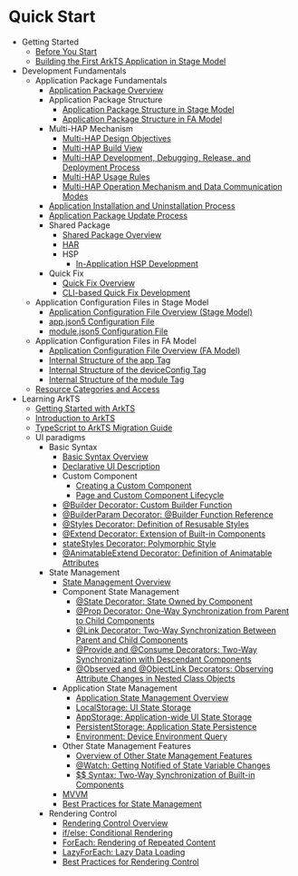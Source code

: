# Quick Start

- Getting Started
  - [Before You Start](start-overview.md)
  - [Building the First ArkTS Application in Stage Model](start-with-ets-stage.md)
- Development Fundamentals
  - Application Package Fundamentals
    - [Application Package Overview](application-package-overview.md)
    - Application Package Structure
      - [Application Package Structure in Stage Model](application-package-structure-stage.md)
      - [Application Package Structure in FA Model](application-package-structure-fa.md)
    - Multi-HAP Mechanism
      - [Multi-HAP Design Objectives](multi-hap-objective.md)
      - [Multi-HAP Build View](multi-hap-build-view.md)
      - [Multi-HAP Development, Debugging, Release, and Deployment Process](multi-hap-release-deployment.md)
      - [Multi-HAP Usage Rules](multi-hap-rules.md)
      - [Multi-HAP Operation Mechanism and Data Communication Modes](multi-hap-principles.md)
    - [Application Installation and Uninstallation Process](application-package-install-uninstall.md)
    - [Application Package Update Process](application-package-update.md)
    - Shared Package
      - [Shared Package Overview](shared-guide.md)
      - [HAR](har-package.md)
      - HSP
        - [In-Application HSP Development](in-app-hsp.md)
    - Quick Fix
      - [Quick Fix Overview](quickfix-principles.md)
      - [CLI-based Quick Fix Development](quickfix-debug.md)
  - Application Configuration Files in Stage Model
    - [Application Configuration File Overview (Stage Model)](application-configuration-file-overview-stage.md)
    - [app.json5 Configuration File](app-configuration-file.md)
    - [module.json5 Configuration File](module-configuration-file.md)
  - Application Configuration Files in FA Model
    - [Application Configuration File Overview (FA Model)](application-configuration-file-overview-fa.md)
    - [Internal Structure of the app Tag](app-structure.md)
    - [Internal Structure of the deviceConfig Tag](deviceconfig-structure.md)
    - [Internal Structure of the module Tag](module-structure.md)
  - [Resource Categories and Access](resource-categories-and-access.md)
- Learning ArkTS
  - [Getting Started with ArkTS](arkts-get-started.md)
  - [Introduction to ArkTS](introduction-to-arkts.md)
  - [TypeScript to ArkTS Migration Guide](typescript-to-arkts-migration-guide.md)
  - UI paradigms
    - Basic Syntax
      - [Basic Syntax Overview](arkts-basic-syntax-overview.md)
      - [Declarative UI Description](arkts-declarative-ui-description.md)
      - Custom Component
        - [Creating a Custom Component](arkts-create-custom-components.md)
        - [Page and Custom Component Lifecycle](arkts-page-custom-components-lifecycle.md)
      - [\@Builder Decorator: Custom Builder Function](arkts-builder.md)
      - [\@BuilderParam Decorator: @Builder Function Reference](arkts-builderparam.md)
      - [\@Styles Decorator: Definition of Resusable Styles](arkts-style.md)
      - [\@Extend Decorator: Extension of Built-in Components](arkts-extend.md)
      - [stateStyles Decorator: Polymorphic Style](arkts-statestyles.md)
      - [\@AnimatableExtend Decorator: Definition of Animatable Attributes](arkts-animatable-extend.md)
    - State Management
      - [State Management Overview](arkts-state-management-overview.md)
      - Component State Management
        - [\@State Decorator: State Owned by Component](arkts-state.md)
        - [\@Prop Decorator: One-Way Synchronization from Parent to Child Components](arkts-prop.md)
        - [\@Link Decorator: Two-Way Synchronization Between Parent and Child Components](arkts-link.md)
        - [\@Provide and \@Consume Decorators: Two-Way Synchronization with Descendant Components](arkts-provide-and-consume.md)
        - [\@Observed and \@ObjectLink Decorators: Observing Attribute Changes in Nested Class Objects](arkts-observed-and-objectlink.md)
      - Application State Management
        - [Application State Management Overview](arkts-application-state-management-overview.md)
        - [LocalStorage: UI State Storage](arkts-localstorage.md)
        - [AppStorage: Application-wide UI State Storage](arkts-appstorage.md)
        - [PersistentStorage: Application State Persistence](arkts-persiststorage.md)
        - [Environment: Device Environment Query](arkts-environment.md)
      - Other State Management Features
        - [Overview of Other State Management Features](arkts-other-state-mgmt-functions-overview.md)
        - [\@Watch: Getting Notified of State Variable Changes](arkts-watch.md)
        - [$$ Syntax: Two-Way Synchronization of Built-in Components](arkts-two-way-sync.md)
      - [MVVM](arkts-mvvm.md)
      - [Best Practices for State Management](arkts-state-management-best-practices.md)
    - Rendering Control
      - [Rendering Control Overview](arkts-rendering-control-overview.md)
      - [if/else: Conditional Rendering](arkts-rendering-control-ifelse.md)
      - [ForEach: Rendering of Repeated Content](arkts-rendering-control-foreach.md)
      - [LazyForEach: Lazy Data Loading](arkts-rendering-control-lazyforeach.md)
      - [Best Practices for Rendering Control](arkts-rendering-control-best-practices.md)
